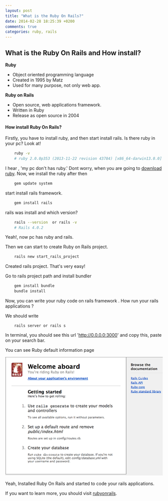 ```yaml
---
layout: post
title: "What is the Ruby On Rails?"
date: 2014-02-28 18:25:39 +0200
comments: true
categories: ruby, rails
---
```


## What is the Ruby On Rails and How install?

**Ruby**

- Object oriented programming language
- Created in 1995 by Matz
- Used for many purpose, not only web app.

**Ruby on Rails**

- Open source, web applications framework.
- Written in Ruby
- Release as open source in 2004

#### How install Ruby On Rails?

Firstly, you have to install ruby, and then start install rails.
Is there ruby in your pc? Look at!

``` bash
    ruby -v
    # ruby 2.0.0p353 (2013-11-22 revision 43784) [x86_64-darwin13.0.0]
```


I hear , 'my pc don't has ruby.' Dont worry, when you are going to [download ruby](https://www.ruby-lang.org/en/).
Now, we install the ruby after then

``` bash
    gem update system
```

start install rails framework.

``` bash
    gem install rails
```

rails was install and which version?

``` bash
    rails --version  or rails -v
    # Rails 4.0.2
```

Yeah!, now pc has ruby and rails.

Then we can start to create Ruby on Rails project.

``` bash
    rails new start_rails_project
```

Created rails project. That's very easy!

Go to rails project path and install bundler

``` bash
    gem install bundle
    bundle install
```


Now, you can write your ruby code on rails framework . How run your rails applications ?

We should write

        rails server or rails s

In terminal, you should see this url 'http://0.0.0.0:3000' and copy this, paste on your search bar.

You can see Ruby default information page

![Default page](../images/rails_welcome.png)

Yeah, Installed Ruby On Rails and started to code your rails applications.

If you want to learn more, you should visit [rubyonrails](http://guides.rubyonrails.org/).















